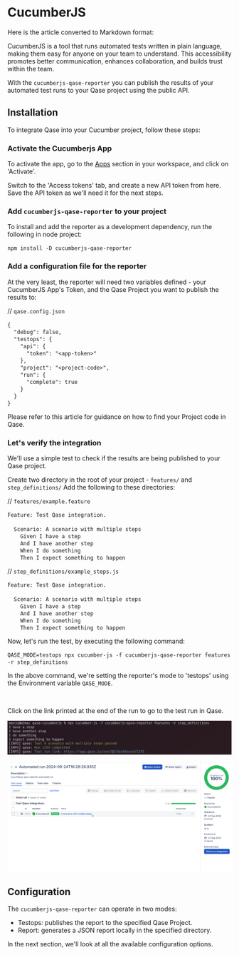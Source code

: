 # CucumberJS

Here is the article converted to Markdown format:

CucumberJS is a tool that runs automated tests written in plain language, making them easy for anyone on your team to understand. This accessibility promotes better communication, enhances collaboration, and builds trust within the team.

With the `cucumberjs-qase-reporter` you can publish the results of your automated test runs to your Qase project using the public API.

## Installation

To integrate Qase into your Cucumber project, follow these steps:

### Activate the Cucumberjs App
To activate the app, go to the [Apps](https://app.qase.io/apps?app=cucumberjs-reporter) section in your workspace, and click on 'Activate'.

Switch to the 'Access tokens' tab, and create a new API token from here. Save the API token as we'll need it for the next steps.

### Add `cucumberjs-qase-reporter` to your project
To install and add the reporter as a development dependency, run the following in node project:

```
npm install -D cucumberjs-qase-reporter
```

### Add a configuration file for the reporter
At the very least, the reporter will need two variables defined - your CucumberJS App's Token, and the Qase Project you want to publish the results to:

// `qase.config.json`
```
{
  "debug": false,
  "testops": {
    "api": {
      "token": "<app-token>"
    },
    "project": "<project-code>",
    "run": {
      "complete": true
    }
  }
}
```

Please refer to this article for guidance on how to find your Project code in Qase.

### Let's verify the integration
We'll use a simple test to check if the results are being published to your Qase project.

Create two directory in the root of your project - `features/` and `step_definitions/`
Add the following to these directories:

// `features/example.feature`
```
Feature: Test Qase integration.

  Scenario: A scenario with multiple steps
    Given I have a step
    And I have another step
    When I do something
    Then I expect something to happen
```

// `step_definitions/example_steps.js`
```
Feature: Test Qase integration.

  Scenario: A scenario with multiple steps
    Given I have a step
    And I have another step
    When I do something
    Then I expect something to happen
```

Now, let's run the test, by executing the following command:

```
QASE_MODE=testops npx cucumber-js -f cucumberjs-qase-reporter features -r step_definitions
```

In the above command, we're setting the reporter's mode to 'testops' using the Environment variable `QASE_MODE`.

<br>

Click on the link printed at the end of the run to go to the test run in Qase.

![Test run link](./pictures/cucumber-run_link.png)

![Test run page](./pictures/cucumber-run_page.png)

## Configuration
The `cucumberjs-qase-reporter` can operate in two modes:
* Testops: publishes the report to the specified Qase Project.
* Report: generates a JSON report locally in the specified directory.

In the next section, we'll look at all the available configuration options.
